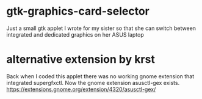# gtk-graphics-card-selector
Just a small gtk applet I wrote for my sister so that she can switch between integrated and dedicated graphics on her ASUS laptop


# alternative extension by krst
Back when I coded this applet there was no working gnome extension that integrated supergfxctl. Now the gnome extension asusctl-gex exists.
https://extensions.gnome.org/extension/4320/asusctl-gex/
